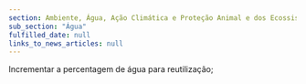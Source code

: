 ```yaml
---
section: Ambiente, Água, Ação Climática e Proteção Animal e dos Ecossistemas
sub_section: "Água"
fulfilled_date: null
links_to_news_articles: null
---
```


Incrementar a percentagem de água para reutilização;